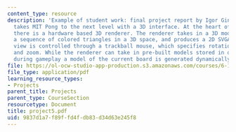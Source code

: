 ```yaml
---
content_type: resource
description: 'Example of student work: final project report by Igor Ginsburg. 3D Pong
  takes MIT Pong to the next level with a 3D interface. At the heart of the project
  there is a hardware based 3D renderer. The renderer takes in a 3D model, specifically
  a sequence of colored triangles in a 3D space, and produces a 2D SVGA image. The
  view is controlled through a trackball mouse, which specifies rotations, translations
  and zoom. While the renderer can take in pre-built models stored in on-chip ROM,
  during gameplay a model of the current board is generated dynamically.'
file: https://ol-ocw-studio-app-production.s3.amazonaws.com/courses/6-111-introductory-digital-systems-laboratory-spring-2006/9837d1a7f89ffd4fdb83d34d63e245f8_project5.pdf
file_type: application/pdf
learning_resource_types:
- Projects
parent_title: Projects
parent_type: CourseSection
resourcetype: Document
title: project5.pdf
uid: 9837d1a7-f89f-fd4f-db83-d34d63e245f8
---
```

